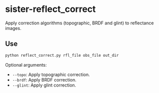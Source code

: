 # sister-reflect_correctApply correction algorithms (topographic, BRDF and glint) to reflectance images.## Use```bashpython reflect_correct.py rfl_file obs_file out_dir```Optional arguments:- `--topo`: Apply topographic correction.- `--brdf`: Apply BRDF correction.- `--glint`: Apply glint correction.